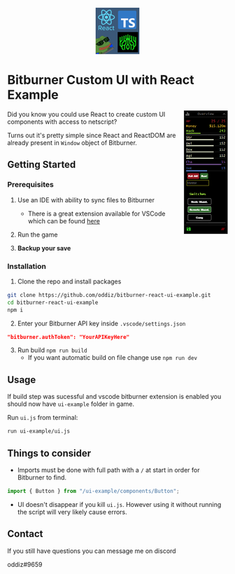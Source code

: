 <p align="center">
    <img  width="100"  src="img/logo.png">
</p>

# Bitburner Custom UI with React Example
<img align="right" width="100"  src="img/ui.png">

Did you know you could use React to create custom UI components with access to netscript?

Turns out it's pretty simple since React and ReactDOM are already present in `Window` object of Bitburner.



## Getting Started

### Prerequisites

1. Use an IDE with ability to sync files to Bitburner
   - There is a great extension available for VSCode which can be found [here](https://marketplace.visualstudio.com/items?itemName=bitburner.bitburner-vscode-integration)

2. Run the game

2. **Backup your save**

### Installation

1. Clone the repo and install packages
```sh
git clone https://github.com/oddiz/bitburner-react-ui-example.git
cd bitburner-react-ui-example
npm i
```
2. Enter your Bitburner API key inside `.vscode/settings.json`
```json
"bitburner.authToken": "YourAPIKeyHere"
```
3. Run build `npm run build`
   - If you want automatic build on file change use `npm run dev` 
  
  

## Usage 

If build step was sucessful and vscode bitburner extension is enabled you should now have `ui-example` folder in game. 

Run `ui.js` from terminal:

```sh
run ui-example/ui.js
```


## Things to consider

- Imports must be done with full path with a `/` at start in order for Bitburner to find. 
```js
import { Button } from "/ui-example/components/Button";
``` 

- UI doesn't disappear if you kill `ui.js`. However using it without running the script will very likely cause errors. 

## Contact
If you still have questions you can message me on discord

oddiz#9659

